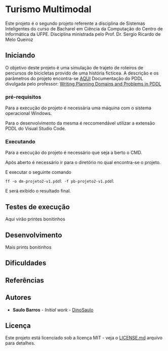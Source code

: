 # Turismo Multimodal

Este projeto é o segundo projeto referente a disciplina de Sistemas Inteligentes do curso de Bacharel em Ciência da Computação do Centro de Informática da UFPE.
Disciplina ministrada pelo Prof. Dr. Sergio Ricardo de Melo Queiroz

## Iniciando

O objetivo deste projeto é uma simulação de trajeto de roteiros de percursos de bicicletas provido de uma história ficticea.
A descrição e os parâmetros do projeto encontra-se [AQUI](turismomultimodal-ApresentaçãoProjeto.pdf)
Documentação do PDDL divulgada pelo professor: [Writing Planning Domains and Problems in PDDL](WritingPlanningDomainsAndProblemsInPDDL.pdf)


### pré-requisitos

Para a execução do projeto é necessária uma máquina com o sistema operacional Windows.

Para o desenvolvimento da mesma é reccomendável utilizar a extensão PDDL do Visual Studio Code.

### Executando

Para a execução do projeto é necessário que seja a berto o CMD.

Após aberto é necessário ir para o diretório no qual encontra-se o projeto.

E executar o seguinte comando

```
ff -o dm-projeto2-v1.pddl -f pb-projeto2-v1.pddl
```

E será exibido o resultado final.

## Testes de execução

Aqui virão printes bonitinhos

## Desenvolvimento

Mais prints bonitinhos

## Dificuldades


## Referências


## Autores

* **Saulo Barros** - *Initial work* - [DinoSaulo](https://github.com/DinoSaulo)

## Licença

Este projeto está licenciado sob a licença MIT - veja o [LICENSE.md](LICENSE.md) arquivo para detalhes.


